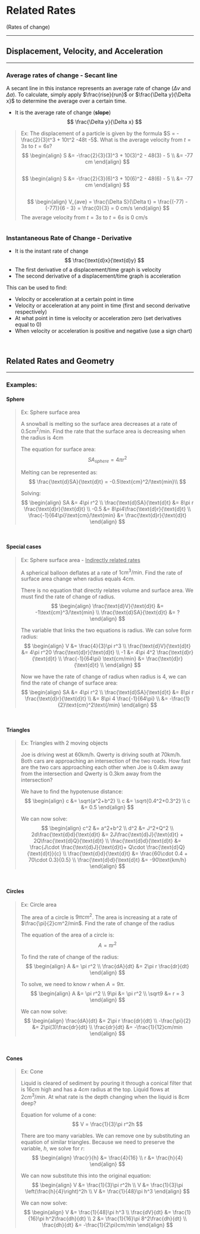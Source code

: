 # Related Rates
(Rates of change)
***
## Displacement, Velocity, and Acceleration
***
### Average rates of change - Secant line
A secant line in this instance represents an average rate of change ($\Delta v$ and $\Delta a$). To calculate, simply apply $\frac{rise}{run}$ or $\frac{\Delta y}{\Delta x}$ to determine the average over a certain time. 
- It is the average rate of change (**slope**)
$$
\frac{\Delta y}{\Delta x}
$$
>Ex: The displacement of a particle is given by the formula $S = -\frac{2}{3}t^3 + 10t^2 -48t -5$. What is the average velocity from $t=3s$ to $t=6s$?
>$$
>\begin{align}
>S &= -\frac{2}{3}(3)^3 + 10(3)^2 - 48(3) - 5 \\
>&= -77 cm
>\end{align}
>$$
><pre></pre>
>$$
>\begin{align}
>S &= -\frac{2}{3}(6)^3 + 10(6)^2 - 48(6) - 5 \\
>&= -77 cm
>\end{align}
>$$
><pre></pre>
>$$
>\begin{align}
>V_{ave} = \frac{\Delta S}{\Delta t} = \frac{(-77) - (-77)}{6 - 3} = \frac{0}{3} = 0 cm/s
>\end{align}
>$$
>The average velocity from $t=3s$ to $t=6s$  is 0 cm/s


<pre></pre>
### Instantaneous Rate of Change - Derivative
- It is the instant rate of change
$$
\frac{\text{d}x}{\text{d}y}
$$ 
- The first derivative of a displacement/time graph is velocity
- The second derivative of a displacement/time graph is acceleration

This can be used to find:
- Velocity or acceleration at a certain point in time
- Velocity or acceleration at any point in time (first and second derivative respectively)
- At what point in time is velocity or acceleration zero (set derivatives equal to 0)
- When velocity or acceleration is positive and negative (use a sign chart)



<pre>

</pre>
## Related Rates and Geometry
***
### Examples:
#### Sphere
> Ex: Sphere surface area
> 
> A snowball is melting so the surface area decreases at a rate of $0.5\text{cm}^2/\text{min}$. Find the rate that the surface area is decreasing when the radius is $4\text{cm}$
> 
> The equation for surface area:
> $$
> SA_{sphere} = 4\pi r^2
> $$
> 
> Melting can be represented as:
> $$
> \frac{\text{d}SA}{\text{d}t} = -0.5\text{cm}^2/\text{min}\\
> $$
> 
> Solving:
> $$
> \begin{align} 
> SA &= 4\pi r^2 \\
> \frac{\text{d}SA}{\text{d}t} &= 8\pi r \frac{\text{d}r}{\text{d}t} \\
> -0.5 &= 8\pi4\frac{\text{d}r}{\text{d}t} \\
> \frac{-1}{64\pi}\text{cm}/\text{min} &= \frac{\text{d}r}{\text{d}t}
> \end{align}
> $$



<pre>

</pre>
#### Special cases
> Ex: Sphere surface area - <u>Indirectly related rates</u>
> 
> A spherical balloon deflates at a rate of $1\text{cm}^3/\text{min}$. Find the rate of surface area change when radius equals $4\text{cm}$. 
> 
> There is no equation that directly relates volume and surface area. We must find the rate of change of radius. 
> $$
> \begin{align}
> \frac{\text{d}V}{\text{d}t} &= -1\text{cm}^3/\text{min} \\
> \frac{\text{d}SA}{\text{d}t} &= ?
> \end{align}
> $$
> 
> The variable that links the two equations is radius. We can solve form radius:
> $$
> \begin{align}
> V &= \frac{4}{3}\pi r^3 \\
> \frac{\text{d}V}{\text{d}t} &= 4\pi r^20 \frac{\text{d}r}{\text{d}t} \\
> -1 &= 4\pi 4^2 \frac{\text{d}r}{\text{d}t} \\
> \frac{-1}{64\pi} \text{cm/min} &= \frac{\text{d}r}{\text{d}t} \\
> \end{align}
> $$
> 
> Now we have the rate of change of radius when radius is 4, we can find the rate of change of surface area:
> $$
> \begin{align}
> SA &= 4\pi r^2 \\
> \frac{\text{d}SA}{\text{d}t} &= 8\pi r \frac{\text{d}r}{\text{d}t} \\
> &= 8\pi 4 \frac{-1}{64\pi} \\
> &= -\frac{1}{2}\text{cm}^2\text{/min}
> \end{align}
> $$



<pre>

</pre>
#### Triangles
> Ex: Triangles with 2 moving objects
> 
> Joe is driving west at $60\text{km/h}$. Qwerty is driving south at $70\text{km/h}$. Both cars are approaching an intersection of the two roads. How fast are the two cars approaching each other when Joe is $0.4\text{km}$ away from the intersection and Qwerty is $0.3\text{km}$ away from the intersection?
> 
> We have to find the hypotenuse distance:
> $$
> \begin{align}
> c &= \sqrt{a^2+b^2} \\
> c &= \sqrt{0.4^2+0.3^2} \\
> c &= 0.5
> \end{align}
> $$
> 
> We can now solve:
> $$
> \begin{align}
> c^2 &= a^2+b^2 \\
> d^2 &= J^2+Q^2 \\
> 2d\frac{\text{d}d}{\text{d}t} &= 2J\frac{\text{d}J}{\text{d}t} + 2Q\frac{\text{d}Q}{\text{d}t} \\
> \frac{\text{d}d}{\text{d}t} &= \frac{J\cdot \frac{\text{d}J}{\text{d}t}+ Q\cdot \frac{\text{d}Q}{\text{d}t}}{c} \\
> \frac{\text{d}d}{\text{d}t} &= \frac{60\cdot 0.4 + 70\cdot 0.3}{0.5} \\
> \frac{\text{d}d}{\text{d}t} &= -90\text{km/h}
> \end{align}
> $$



<pre>

</pre>
#### Circles
> Ex: Circle area
> 
> The area of a circle is $9\pi cm^2$. The area is increasing at a rate of $\frac{\pi}{2}cm^2/min$. Find the rate of change of the radius
> 
> The equation of the area of a circle is:
> $$
> A = \pi r^2
> $$
> 
> To find the rate of change of the radius:
> $$
> \begin{align}
> A &= \pi r^2 \\
> \frac{dA}{dt} &= 2\pi r \frac{dr}{dt}
> \end{align}
> $$
> 
> To solve, we need to know $r$ when $A=9\pi$.
> $$
> \begin{align}
> A &= \pi r^2 \\
> 9\pi &= \pi r^2 \\
> \sqrt9 &= r = 3
> \end{align}
> $$
> 
> We can now solve:
> $$
> \begin{align}
> \frac{dA}{dt} &= 2\pi r \frac{dr}{dt} \\
> -\frac{\pi}{2} &= 2\pi(3)\frac{dr}{dt} \\
> \frac{dr}{dt} &= -\frac{1}{12}cm/min
> \end{align}
> $$



<pre>

</pre>
#### Cones
> Ex: Cone
> 
> Liquid is cleared of sediment by pouring it through a conical filter that is $16cm$ high and has a $4cm$ radius at the top. Liquid flows at $2cm^3/min$. At what rate is the depth changing when the liquid is $8cm$ deep?
> 
> Equation for volume of a cone:
> $$
> V = \frac{1}{3}\pi r^2h
> $$
> 
> There are too many variables. We can remove one by substituting an equation of similar triangles. Because we need to preserve the variable, $h$, we solve for $r$:
> $$
> \begin{align}
> \frac{r}{h} &= \frac{4}{16} \\
> r &= \frac{h}{4}
> \end{align}
> $$
> 
> We can now substitute this into the original equation:
> $$
> \begin{align}
> V &= \frac{1}{3}\pi r^2h \\
> V &= \frac{1}{3}\pi \left(\frac{h}{4}\right)^2h \\
> V &= \frac{1}{48}\pi h^3
> \end{align}
> $$
> 
> We can now solve:
> $$
> \begin{align}
> V &= \frac{1}{48}\pi h^3 \\
> \frac{dV}{dt} &= \frac{1}{16}\pi h^2\frac{dh}{dt} \\
> 2 &= \frac{1}{16}\pi 8^2\frac{dh}{dt} \\
> \frac{dh}{dt} &= -\frac{1}{2\pi}cm/min
> \end{align}
> $$